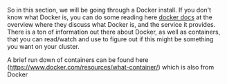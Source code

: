 So in this section, we will be going through a Docker install.  If you don't know what Docker is, you can do some reading here [docker docs](https://docs.docker.com/get-started/overview/) at the overview where they discuss what Docker is, and the service it provides.  There is a ton of information out there about Docker, as well as containers, that you can read/watch and use to figure out if this might be something you want on your cluster.  

A brief run down of containers can be found here (https://www.docker.com/resources/what-container/) which is also from Docker
